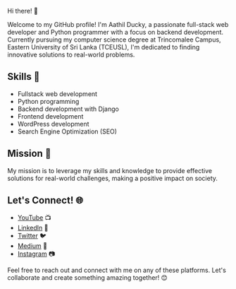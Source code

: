 Hi there! 👋

Welcome to my GitHub profile! I'm Aathil Ducky, a passionate full-stack web developer and Python programmer with a focus on backend development. Currently pursuing my computer science degree at Trincomalee Campus, Eastern University of Sri Lanka (TCEUSL), I'm dedicated to finding innovative solutions to real-world problems.

## Skills 🚀
- Fullstack web development
- Python programming
- Backend development with Django
- Frontend development
- WordPress development
- Search Engine Optimization (SEO)

## Mission 🌟
My mission is to leverage my skills and knowledge to provide effective solutions for real-world challenges, making a positive impact on society.

## Let's Connect! 🌐
- [YouTube](#) 📺
- [LinkedIn](#) 👔
- [Twitter](#) 🐦
- [Medium](#) 📝
- [Instagram](#) 📷

Feel free to reach out and connect with me on any of these platforms. Let's collaborate and create something amazing together! 😊
